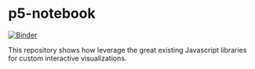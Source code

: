 p5-notebook
===========

[![Binder](https://mybinder.org/badge.svg)](https://mybinder.org/v2/gh/jtpio/p5-notebook/master?filepath=puzzle.ipynb)


This repository shows how leverage the great existing Javascript libraries for custom interactive visualizations.
